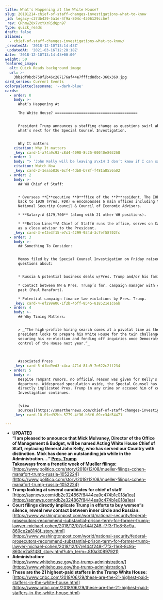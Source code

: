```yaml
---
title: What's Happening at the White House?
slug: 20181214-chief-of-staff-changes-investigations-what-to-know
_id: legacy-c37db429-5a1e-4f9a-804c-4306129cc6ef
_rev: CRhmwZOx7vxYXrRSdQpn97
type: quick_reads
draft: false
aliases:
  - chief-of-staff-changes-investigations-what-to-know/
_createdAt: '2018-12-10T13:14:43Z'
_updatedAt: '2021-03-16T12:28:18Z'
date: '2018-12-10T13:14:43+00:00'
weight: 50
featured_image:
  alt: Quick Reads background image
  url: >-
    3bb1df0bcb758f2b46c287176af44e7fffcd8dbc-360x360.jpg
card_series: Current Events
colorpaletteclassname: '--dark-blue'
cards:
  - order: 0
    body: >-
      What’s Happening At  

      The White House? ======================================


      President Trump announces a staffing change as questions swirl about
      what’s next for the Special Counsel Investigation.


      Why It matters
    citation: Why It matters
    _key: card-1-a74a9c93-c8d4-4098-8c25-00040e803268
  - order: 1
    body: "> ‘John Kelly will be leaving a\x14 I don’t know if I can say a\x18retiring.’ But, he’s a great guy.”  \n  \n  \n  \nPres. Trump speaking to the press about Chief of Staff John Kelly's departure. The fmr. Marine 4-star general, started w/the administration as Sec. of Homeland Security & became Chief of Staff in July 2017. Kelly’s son was killed in Afghanistan. During a notable moment of his tenure, he described what happens when a solider dies at war.\n\n[Watch Now](https://www.youtube.com/embed/At1hOCEIwE8?enablejsapi=1&autoplay=1&rel=0)"
    citation: Watch Now
    _key: card-2-1eaab836-6cf4-4db8-b78f-f481a8556a02
  - order: 2
    body: >-
      ## WH Chief of Staff:


      * Oversees **E**xecutive **O**ffice of the **P**resident. The EOP dates
      back to 1939 (Pres. FDR) & encompasses 6 main offices including the
      National Security Council & Council of Economic Advisors.

      * **Salary:A $179,700** (along with 21 other WH positions).

      * **Bottom Line:**A Chief of StaffA runs the office, serves on Cabinet &
      as a close advisor to the President.
    _key: card-3-e42e3f15-e7c1-4299-934d-3c7ef58702fc
  - order: 3
    body: >-
      ## Something To Consider:


      Memos filed by the Special Counsel Investigation on Friday raised more
      questions about:


      * Russia & potential business deals w/Pres. Trump and/or his family.

      * Contact between WH & Pres. Trump’s fmr. campaign manager with criminal
      past (Paul Manafort).

      * Potential campaign finance law violations by Pres. Trump.
    _key: card-4-ef299e06-1f2b-4bff-8545-818521e1c6ab
  - order: 4
    body: >-
      ## Why Timing Matters:


      > _“The high-profile hiring search comes at a pivotal time as the
      president looks to prepare his White House for the twin challenges of
      securing his re-election and fending off inquiries once Democrats gain
      control of the House next year.”_  
        
        
        
      Associated Press
    _key: card-5-dfbd9ed3-c4ca-471d-8fa9-7e622c2ff234
  - order: 5
    body: >-
      Despite rampant rumors, no official reason was given for Kelly's upcoming
      departure. Widespread speculation aside, the Special Counsel has not
      directly implicated Pres. Trump in any crime or accused him of collusion.
      Investigation continues.


      [view
      sources](https://smarthernews.com/chief-of-staff-changes-investigations-what-to-know/)
    _key: card-10-01ed92bb-5779-4f36-b6f6-09cc34d54471

---
```

* ****UPDATED****  
**“I am pleased to announce that Mick Mulvaney, Director of the Office of Management & Budget, will be named Acting White House Chief of Staff, replacing General John Kelly, who has served our Country with distinction. Mick has done an outstanding job while in the Administration….” [Pres. Trump](https://twitter.com/realDonaldTrump/status/1073703744766922754)**  
**Takeaways from a frenetic week of Mueller filings:**  
[https://www.politico.com/story/2018/12/08/mueller-filings-cohen-manafort-trump-russia-1052224](https://www.politico.com/story/2018/12/08/mueller-filings-cohen-manafort-trump-russia-1052224)
* **Trump looking at several candidates for chief of staff**  
[https://apnews.com/db2e324867f8444ea0c474b1e018a1ea](https://apnews.com/db2e324867f8444ea0c474b1e018a1ea)
* **Court filings directly implicate Trump in efforts to buy women”s silence, reveal new contact between inner circle and Russian:**  
[https://www.washingtonpost.com/world/national-security/federal-prosecutors-recommend-substantial-prison-term-for-former-trump-lawyer-michael-cohen/2018/12/07/e144f248-f7f3-11e8-8c9a-860ce2a8148f_story.html](https://www.washingtonpost.com/world/national-security/federal-prosecutors-recommend-substantial-prison-term-for-former-trump-lawyer-michael-cohen/2018/12/07/e144f248-f7f3-11e8-8c9a-860ce2a8148f_story.html?utm_term=.8f0a30897921)
* **Administration:**  
[https://www.whitehouse.gov/the-trump-administration/](https://www.whitehouse.gov/the-trump-administration/)
* **These are the 21 highest-paid staffers in the Trump White House:**  
[https://www.cnbc.com/2018/06/29/these-are-the-21-highest-paid-staffers-in-the-white-house.html](https://www.cnbc.com/2018/06/29/these-are-the-21-highest-paid-staffers-in-the-white-house.html)